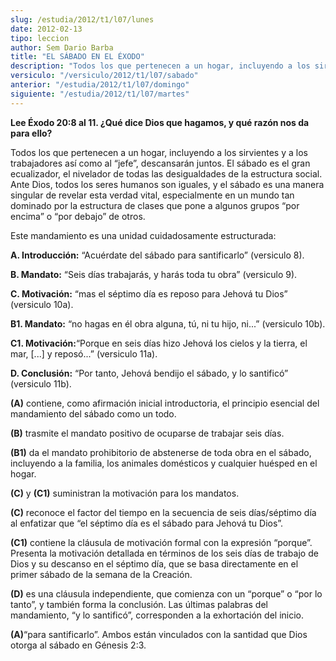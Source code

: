 ```yaml
---
slug: /estudia/2012/t1/l07/lunes
date: 2012-02-13
tipo: leccion
author: Sem Dario Barba
title: "EL SÁBADO EN EL ÉXODO"
description: "Todos los que pertenecen a un hogar, incluyendo a los sirvientes y a los  trabajadores así como al “jefe”, descansarán juntos. El sábado es el gran  ecualizador, el nivelador de todas las desigualdades de la estructura social.  Ante Dios, todos los seres humanos son iguales, y..."
versiculo: "/versiculo/2012/t1/l07/sabado"
anterior: "/estudia/2012/t1/l07/domingo"
siguiente: "/estudia/2012/t1/l07/martes"
---
```


**Lee Éxodo 20:8 al 11. ¿Qué dice Dios que hagamos, y qué razón nos da para ello?**

Todos los que pertenecen a un hogar, incluyendo a los sirvientes y a los trabajadores así como al “jefe”, descansarán juntos. El sábado es el gran ecualizador, el nivelador de todas las desigualdades de la estructura social. Ante Dios, todos los seres humanos son iguales, y el sábado es una manera singular de revelar esta verdad vital, especialmente en un mundo tan dominado por la estructura de clases que pone a algunos grupos “por encima” o “por debajo” de otros.

Este mandamiento es una unidad cuidadosamente estructurada:

**A. Introducción:** “Acuérdate del sábado para santificarlo” (versiculo 8).

**B. Mandato:** “Seis días trabajarás, y harás toda tu obra” (versiculo 9).

**C. Motivación:** “mas el séptimo día es reposo para Jehová tu Dios” (versiculo 10a).

**B1. Mandato:** “no hagas en él obra alguna, tú, ni tu hijo, ni...” (versiculo 10b).

**C1. Motivación:**“Porque en seis días hizo Jehová los cielos y la tierra, el mar, [...] y reposó...” (versiculo 11a).

**D. Conclusión:** “Por tanto, Jehová bendijo el sábado, y lo santificó” (versiculo 11b).

**(A)** contiene, como afirmación inicial introductoria, el principio esencial del mandamiento del sábado como un todo.

**(B)** trasmite el mandato positivo de ocuparse de trabajar seis días.

**(B1)** da el mandato prohibitorio de abstenerse de toda obra en el sábado, incluyendo a la familia, los animales domésticos y cualquier huésped en el hogar.

**(C)** y **(C1)** suministran la motivación para los mandatos.

**(C)** reconoce el factor del tiempo en la secuencia de seis días/séptimo día al enfatizar que “el séptimo día es el sábado para Jehová tu Dios”.

**(C1)** contiene la cláusula de motivación formal con la expresión “porque”. Presenta la motivación detallada en términos de los seis días de trabajo de Dios y su descanso en el séptimo día, que se basa directamente en el primer sábado de la semana de la Creación.

**(D)** es una cláusula independiente, que comienza con un “porque” o “por lo tanto”, y también forma la conclusión. Las últimas palabras del mandamiento, “y lo santificó”, corresponden a la exhortación del inicio.

**(A)**“para santificarlo”. Ambos están vinculados con la santidad que Dios otorga al sábado en Génesis 2:3.
